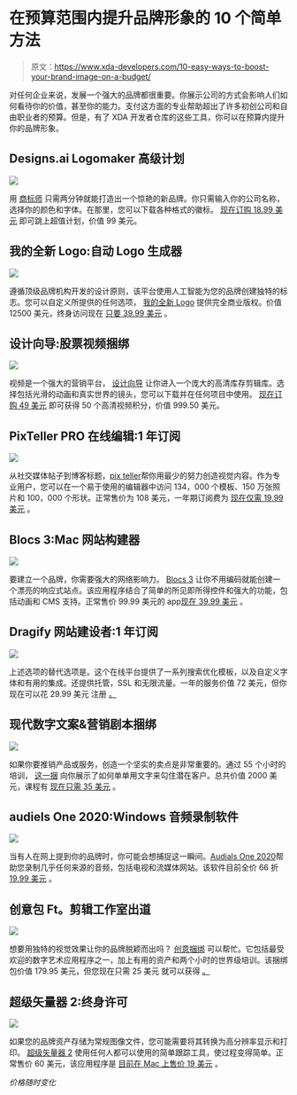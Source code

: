 # 在预算范围内提升品牌形象的 10 个简单方法

> 原文：<https://www.xda-developers.com/10-easy-ways-to-boost-your-brand-image-on-a-budget/>

对任何企业来说，发展一个强大的品牌都很重要。你展示公司的方式会影响人们如何看待你的价值，甚至你的能力。支付这方面的专业帮助超出了许多初创公司和自由职业者的预算。但是，有了 XDA 开发者仓库的这些工具，你可以在预算内提升你的品牌形象。

## **Designs.ai Logomaker 高级计划**

![](img/8555eeb8c6f93805ddca8d58db681354.png)

用 [商标师](https://depot.xda-developers.com/sales/create-your-next-premium-logo-with-ease-with-logomaker?utm_source=xda-developers.com&utm_medium=referral&utm_campaign=create-your-next-premium-logo-with-ease-with-logomaker&utm_term=scsf-360948&utm_content=a0x1P000004N4fT&scsonar=1) 只需两分钟就能打造出一个惊艳的新品牌。你只需输入你的公司名称，选择你的颜色和字体。在那里，您可以下载各种格式的徽标。 [现在订购 18.99 美元](https://depot.xda-developers.com/sales/create-your-next-premium-logo-with-ease-with-logomaker?utm_source=xda-developers.com&utm_medium=referral&utm_campaign=create-your-next-premium-logo-with-ease-with-logomaker&utm_term=scsf-360948&utm_content=a0x1P000004N4fT&scsonar=1) 即可跳上超值计划，价值 99 美元。

## **我的全新 Logo:自动 Logo 生成器**

**![](img/7018bfbebc7572654cccfdd145a0076a.png)**

遵循顶级品牌机构开发的设计原则，该平台使用人工智能为您的品牌创建独特的标志。您可以自定义所提供的任何选项， [我的全新 Logo](https://depot.xda-developers.com/sales/my-brand-new-logo-automatic-logo-generator?utm_source=xda-developers.com&utm_medium=referral&utm_campaign=my-brand-new-logo-automatic-logo-generator&utm_term=scsf-372023&utm_content=a0x1P000004N4fT&scsonar=1) 提供完全商业版权。价值 12500 美元，终身访问现在 [只要 39.99 美元](https://depot.xda-developers.com/sales/my-brand-new-logo-automatic-logo-generator?utm_source=xda-developers.com&utm_medium=referral&utm_campaign=my-brand-new-logo-automatic-logo-generator&utm_term=scsf-372023&utm_content=a0x1P000004N4fT&scsonar=1) 。

## **设计向导:股票视频捆绑**

![](img/bd3df71ac885c23c0e20e23c8f0c404c.png)

视频是一个强大的营销平台， [设计向导](https://depot.xda-developers.com/sales/design-wizard-stock-video-bundle?utm_source=xda-developers.com&utm_medium=referral&utm_campaign=design-wizard-stock-video-bundle&utm_term=scsf-372024&utm_content=a0x1P000004N4fT&scsonar=1) 让你进入一个庞大的高清库存剪辑库。选择包括光滑的动画和真实世界的镜头，您可以下载并在任何项目中使用。 [现在订购 49 美元](https://depot.xda-developers.com/sales/design-wizard-stock-video-bundle?utm_source=xda-developers.com&utm_medium=referral&utm_campaign=design-wizard-stock-video-bundle&utm_term=scsf-372024&utm_content=a0x1P000004N4fT&scsonar=1) 即可获得 50 个高清视频积分，价值 999.50 美元。

## **PixTeller PRO 在线编辑:1 年订阅**

**![](img/31781752e4be5b06c488796ff2ce27b1.png)**

从社交媒体帖子到博客标题，[pix teller](https://depot.xda-developers.com/sales/pixteller-pro-1-yr-subscription-2?utm_source=xda-developers.com&utm_medium=referral&utm_campaign=pixteller-pro-1-yr-subscription-2&utm_term=scsf-372025&utm_content=a0x1P000004N4fT&scsonar=1)帮你用最少的努力创造视觉内容。作为专业用户，您可以在一个易于使用的编辑器中访问 134，000 个模板、150 万张照片和 100，000 个形状。正常售价为 108 美元，一年期订阅费为 [现在仅需 19.99 美元](https://depot.xda-developers.com/sales/pixteller-pro-1-yr-subscription-2?utm_source=xda-developers.com&utm_medium=referral&utm_campaign=pixteller-pro-1-yr-subscription-2&utm_term=scsf-372025&utm_content=a0x1P000004N4fT&scsonar=1) 。

## **Blocs 3:Mac 网站构建器**

**![](img/fb5634418852dfa12484c540d97a6b69.png)**

要建立一个品牌，你需要强大的网络影响力。 [Blocs 3](https://depot.xda-developers.com/sales/blocs-3?utm_source=xda-developers.com&utm_medium=referral&utm_campaign=blocs-3&utm_term=scsf-372026&utm_content=a0x1P000004N4fT&scsonar=1) 让你不用编码就能创建一个漂亮的响应式站点。该应用程序结合了简单的所见即所得控件和强大的功能，包括动画和 CMS 支持。正常售价 99.99 美元的 app[现在 39.99 美元](https://depot.xda-developers.com/sales/blocs-3?utm_source=xda-developers.com&utm_medium=referral&utm_campaign=blocs-3&utm_term=scsf-372026&utm_content=a0x1P000004N4fT&scsonar=1) 。

## **Dragify 网站建设者:1 年订阅**

**![](img/0595275ac4bd399f9661f173d9cf00e0.png)**

上述选项的替代选项是[](https://depot.xda-developers.com/sales/dragify-starter-plan?utm_source=xda-developers.com&utm_medium=referral&utm_campaign=dragify-starter-plan&utm_term=scsf-372027&utm_content=a0x1P000004N4fT&scsonar=1)。这个在线平台提供了一系列搜索优化模板，以及自定义字体和有用的集成。还提供托管，SSL 和无限流量。一年的服务价值 72 美元，但你现在可以花 29.99 美元 注册 [。](https://depot.xda-developers.com/sales/dragify-starter-plan?utm_source=xda-developers.com&utm_medium=referral&utm_campaign=dragify-starter-plan&utm_term=scsf-372027&utm_content=a0x1P000004N4fT&scsonar=1)

## **现代数字文案&营销剧本捆绑**

**![](img/c63e162d86568443c5aca09c5478c47d.png)**

如果你要推销产品或服务，创造一个坚实的卖点是非常重要的。通过 55 个小时的培训， [这一捆](https://depot.xda-developers.com/sales/the-modern-digital-copywriting-and-marketing-playbook-bundle?utm_source=xda-developers.com&utm_medium=referral&utm_campaign=the-modern-digital-copywriting-and-marketing-playbook-bundle&utm_term=scsf-372028&utm_content=a0x1P000004N4fT&scsonar=1) 向你展示了如何单单用文字来勾住潜在客户。总共价值 2000 美元，课程有 [现在只需 35 美元](https://depot.xda-developers.com/sales/the-modern-digital-copywriting-and-marketing-playbook-bundle?utm_source=xda-developers.com&utm_medium=referral&utm_campaign=the-modern-digital-copywriting-and-marketing-playbook-bundle&utm_term=scsf-372028&utm_content=a0x1P000004N4fT&scsonar=1) 。

## **audiels One 2020:Windows 音频录制软件**

**![](img/958a6415e9a5356cad344b34f0e95907.png)**

当有人在网上提到你的品牌时，你可能会想捕捉这一瞬间。[Audials One 2020](https://depot.xda-developers.com/sales/audials-one-2020?utm_source=xda-developers.com&utm_medium=referral&utm_campaign=audials-one-2020&utm_term=scsf-372029&utm_content=a0x1P000004N4fT&scsonar=1)帮助您录制几乎任何来源的音频，包括电视和流媒体网站。该软件目前全价 66 折[19.99 美元](https://depot.xda-developers.com/sales/audials-one-2020?utm_source=xda-developers.com&utm_medium=referral&utm_campaign=audials-one-2020&utm_term=scsf-372029&utm_content=a0x1P000004N4fT&scsonar=1) 。

## **创意包 Ft。剪辑工作室出道**

**![](img/e22a1c6169fb488bbe0f4fefc8394e7b.png)**

想要用独特的视觉效果让你的品牌脱颖而出吗？ [创意捆绑](https://depot.xda-developers.com/sales/the-creativity-bundle-ft-clip-studio-debut?utm_source=xda-developers.com&utm_medium=referral&utm_campaign=the-creativity-bundle-ft-clip-studio-debut&utm_term=scsf-372031&utm_content=a0x1P000004N4fT&scsonar=1) 可以帮忙。它包括最受欢迎的数字艺术应用程序之一，加上有用的资产和两个小时的世界级培训。该捆绑包价值 179.95 美元，但您现在只需 25 美元 就可以获得 [。](https://depot.xda-developers.com/sales/the-creativity-bundle-ft-clip-studio-debut?utm_source=xda-developers.com&utm_medium=referral&utm_campaign=the-creativity-bundle-ft-clip-studio-debut&utm_term=scsf-372031&utm_content=a0x1P000004N4fT&scsonar=1)

## **超级矢量器 2:终身许可**

**![](img/b584d21e146ba390982b18584ff05f2d.png)**

如果您的品牌资产存储为常规图像文件，您可能需要将其转换为高分辨率显示和打印。 [超级矢量器 2](https://depot.xda-developers.com/sales/super-vectorizer-2-lifetime-license?utm_source=xda-developers.com&utm_medium=referral&utm_campaign=super-vectorizer-2-lifetime-license&utm_term=scsf-372032&utm_content=a0x1P000004N4fT&scsonar=1) 使用任何人都可以使用的简单跟踪工具，使过程变得简单。正常售价 60 美元，该应用程序是 [目前在 Mac 上售价 19 美元](https://depot.xda-developers.com/sales/super-vectorizer-2-lifetime-license?utm_source=xda-developers.com&utm_medium=referral&utm_campaign=super-vectorizer-2-lifetime-license&utm_term=scsf-372032&utm_content=a0x1P000004N4fT&scsonar=1) 。

*价格随时变化*